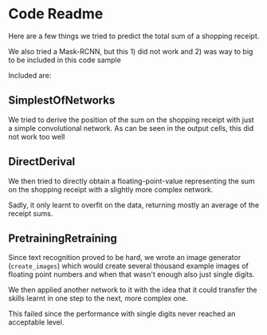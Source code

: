 # Code Readme

Here are a few things we tried to predict the total sum of a shopping receipt.

We also tried a Mask-RCNN, but this 1) did not work and 2) was way to big to be included in this code sample

Included are:

## SimplestOfNetworks

We tried to derive the position of the sum on the shopping receipt with just a simple convolutional network. As can be seen in the output cells, this did not work too well

## DirectDerival

We then tried to directly obtain a floating-point-value representing the sum on the shopping receipt with a slightly more complex network.

Sadly, it only learnt to overfit on the data, returning mostly an average of the receipt sums.

## PretrainingRetraining

Since text recognition proved to be hard, we wrote an image generator (`create_images`) which would create several thousand example images of floating point numbers and when that wasn't enough also just single digits.

We then applied another network to it with the idea that it could transfer the skills learnt in one step to the next, more complex one.

This failed since the performance with single digits never reached an acceptable level.